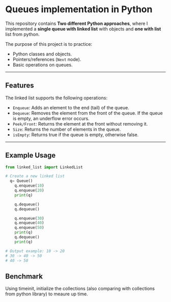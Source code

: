 # Queues implementation in Python  

This repository contains  **Two different Python approaches**, where I implemented a **single queue with linked list** with objects and **one with list** list from python.  

The purpose of this project is to practice:  
- Python classes and objects.  
- Pointers/references (`Next` node).  
- Basic operations on queues.  

---

## Features  
The linked list supports the following operations:  
- `Enqueue`: Adds an element to the end (tail) of the queue.
- `Dequeue`: Removes the element from the front of the queue. If the queue is empty, an underflow error occurs.
- `Peek/Front`: Returns the element at the front without removing it.
- `Size`: Returns the number of elements in the queue.
- `isEmpty`: Returns true if the queue is empty, otherwise false. 

---

## Example Usage  
```python
from linked_list import LinkedList

# Create a new linked list
  q= Queue()
    q.enqueue(10)
    q.enqueue(20)
    print(q)

    q.dequeue()
    q.dequeue()

    q.enqueue(30)
    q.enqueue(40)
    q.enqueue(50)
    print(q)
    q.dequeue()
    print(q)

# Output example: 10 -> 20
# 30 -> 40 -> 50
# 40 -> 50

```

## Benchmark
Using timeinit, initialize the collections (also comparing with collections from python library) to meaure up time.
